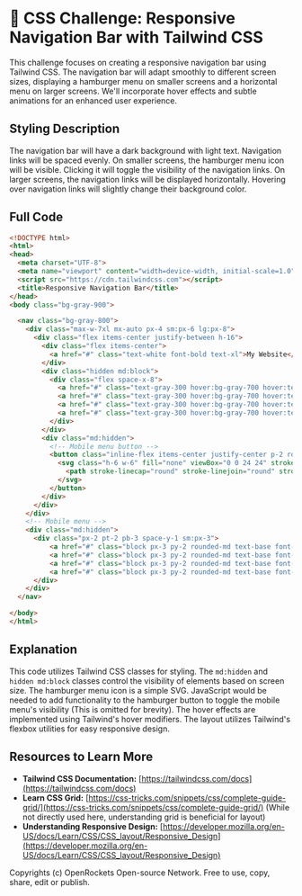 # 🐞 CSS Challenge: Responsive Navigation Bar with Tailwind CSS


This challenge focuses on creating a responsive navigation bar using Tailwind CSS.  The navigation bar will adapt smoothly to different screen sizes, displaying a hamburger menu on smaller screens and a horizontal menu on larger screens.  We'll incorporate hover effects and subtle animations for an enhanced user experience.


## Styling Description

The navigation bar will have a dark background with light text.  Navigation links will be spaced evenly. On smaller screens, the hamburger menu icon will be visible. Clicking it will toggle the visibility of the navigation links. On larger screens, the navigation links will be displayed horizontally. Hovering over navigation links will slightly change their background color.


## Full Code

```html
<!DOCTYPE html>
<html>
<head>
  <meta charset="UTF-8">
  <meta name="viewport" content="width=device-width, initial-scale=1.0">
  <script src="https://cdn.tailwindcss.com"></script>
  <title>Responsive Navigation Bar</title>
</head>
<body class="bg-gray-900">

  <nav class="bg-gray-800">
    <div class="max-w-7xl mx-auto px-4 sm:px-6 lg:px-8">
      <div class="flex items-center justify-between h-16">
        <div class="flex items-center">
          <a href="#" class="text-white font-bold text-xl">My Website</a>
        </div>
        <div class="hidden md:block">
          <div class="flex space-x-8">
            <a href="#" class="text-gray-300 hover:bg-gray-700 hover:text-white px-3 py-2 rounded-md text-sm font-medium">Home</a>
            <a href="#" class="text-gray-300 hover:bg-gray-700 hover:text-white px-3 py-2 rounded-md text-sm font-medium">About</a>
            <a href="#" class="text-gray-300 hover:bg-gray-700 hover:text-white px-3 py-2 rounded-md text-sm font-medium">Services</a>
            <a href="#" class="text-gray-300 hover:bg-gray-700 hover:text-white px-3 py-2 rounded-md text-sm font-medium">Contact</a>
          </div>
        </div>
        <div class="md:hidden">
          <!-- Mobile menu button -->
          <button class="inline-flex items-center justify-center p-2 rounded-md text-gray-400 hover:text-white hover:bg-gray-700 focus:outline-none focus:ring-2 focus:ring-inset focus:ring-white">
            <svg class="h-6 w-6" fill="none" viewBox="0 0 24 24" stroke="currentColor">
              <path stroke-linecap="round" stroke-linejoin="round" stroke-width="2" d="M4 6h16M4 12h16M4 18h16" />
            </svg>
          </button>
        </div>
      </div>
    </div>
    <!-- Mobile menu -->
    <div class="md:hidden">
      <div class="px-2 pt-2 pb-3 space-y-1 sm:px-3">
          <a href="#" class="block px-3 py-2 rounded-md text-base font-medium text-gray-300 hover:bg-gray-700 hover:text-white">Home</a>
          <a href="#" class="block px-3 py-2 rounded-md text-base font-medium text-gray-300 hover:bg-gray-700 hover:text-white">About</a>
          <a href="#" class="block px-3 py-2 rounded-md text-base font-medium text-gray-300 hover:bg-gray-700 hover:text-white">Services</a>
          <a href="#" class="block px-3 py-2 rounded-md text-base font-medium text-gray-300 hover:bg-gray-700 hover:text-white">Contact</a>
      </div>
    </div>
  </nav>

</body>
</html>

```


## Explanation

This code utilizes Tailwind CSS classes for styling.  The `md:hidden` and `hidden md:block` classes control the visibility of elements based on screen size.  The hamburger menu icon is a simple SVG.  JavaScript would be needed to add functionality to the hamburger button to toggle the mobile menu's visibility (This is omitted for brevity).  The hover effects are implemented using Tailwind's hover modifiers. The layout utilizes Tailwind's flexbox utilities for easy responsive design.


## Resources to Learn More

* **Tailwind CSS Documentation:** [https://tailwindcss.com/docs](https://tailwindcss.com/docs)
* **Learn CSS Grid:** [https://css-tricks.com/snippets/css/complete-guide-grid/](https://css-tricks.com/snippets/css/complete-guide-grid/) (While not directly used here, understanding grid is beneficial for layout)
* **Understanding Responsive Design:** [https://developer.mozilla.org/en-US/docs/Learn/CSS/CSS_layout/Responsive_Design](https://developer.mozilla.org/en-US/docs/Learn/CSS/CSS_layout/Responsive_Design)


Copyrights (c) OpenRockets Open-source Network. Free to use, copy, share, edit or publish.

